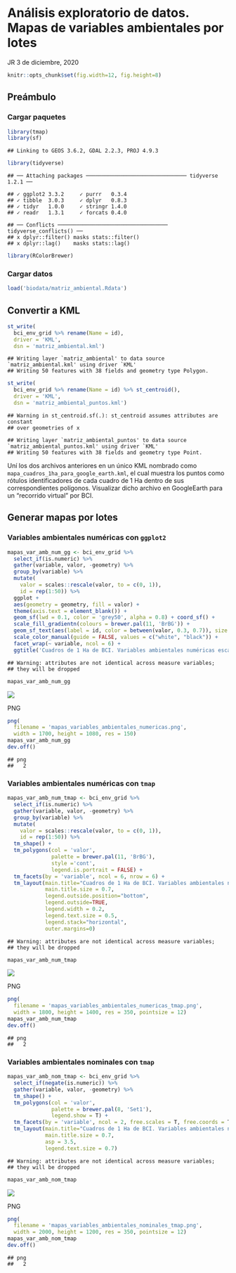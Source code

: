 Análisis exploratorio de datos. Mapas de variables ambientales por lotes
================
JR
3 de diciembre, 2020

``` r
knitr::opts_chunk$set(fig.width=12, fig.height=8)
```

## Preámbulo

### Cargar paquetes

``` r
library(tmap)
library(sf)
```

    ## Linking to GEOS 3.6.2, GDAL 2.2.3, PROJ 4.9.3

``` r
library(tidyverse)
```

    ## ── Attaching packages ──────────────────────────────── tidyverse 1.2.1 ──

    ## ✓ ggplot2 3.3.2     ✓ purrr   0.3.4
    ## ✓ tibble  3.0.3     ✓ dplyr   0.8.3
    ## ✓ tidyr   1.0.0     ✓ stringr 1.4.0
    ## ✓ readr   1.3.1     ✓ forcats 0.4.0

    ## ── Conflicts ─────────────────────────────────── tidyverse_conflicts() ──
    ## x dplyr::filter() masks stats::filter()
    ## x dplyr::lag()    masks stats::lag()

``` r
library(RColorBrewer)
```

### Cargar datos

``` r
load('biodata/matriz_ambiental.Rdata')
```

## Convertir a KML

``` r
st_write(
  bci_env_grid %>% rename(Name = id),
  driver = 'KML',
  dsn = 'matriz_ambiental.kml')
```

    ## Writing layer `matriz_ambiental' to data source `matriz_ambiental.kml' using driver `KML'
    ## Writing 50 features with 38 fields and geometry type Polygon.

``` r
st_write(
  bci_env_grid %>% rename(Name = id) %>% st_centroid(),
  driver = 'KML',
  dsn = 'matriz_ambiental_puntos.kml')
```

    ## Warning in st_centroid.sf(.): st_centroid assumes attributes are constant
    ## over geometries of x

    ## Writing layer `matriz_ambiental_puntos' to data source `matriz_ambiental_puntos.kml' using driver `KML'
    ## Writing 50 features with 38 fields and geometry type Point.

Uní los dos archivos anteriores en un único KML nombrado como
`mapa_cuadros_1ha_para_google_earth.kml`, el cual muestra los puntos
como rótulos identificadores de cada cuadro de 1 Ha dentro de sus
correspondientes polígonos. Visualizar dicho archivo en GoogleEarth para
un “recorrido virtual” por BCI.

## Generar mapas por lotes

### Variables ambientales numéricas con `ggplot2`

``` r
mapas_var_amb_num_gg <- bci_env_grid %>%
  select_if(is.numeric) %>% 
  gather(variable, valor, -geometry) %>% 
  group_by(variable) %>% 
  mutate(
    valor = scales::rescale(valor, to = c(0, 1)),
    id = rep(1:50)) %>% 
  ggplot +
  aes(geometry = geometry, fill = valor) +
  theme(axis.text = element_blank()) +
  geom_sf(lwd = 0.1, color = 'grey50', alpha = 0.8) + coord_sf() +
  scale_fill_gradientn(colours = brewer.pal(11, 'BrBG')) +
  geom_sf_text(aes(label = id, color = between(valor, 0.3, 0.7)), size = 1.75) +
  scale_color_manual(guide = FALSE, values = c("white", "black")) +
  facet_wrap(~ variable, ncol = 6) + 
  ggtitle('Cuadros de 1 Ha de BCI. Variables ambientales numéricas escaladas de 0 a 1')
```

    ## Warning: attributes are not identical across measure variables;
    ## they will be dropped

``` r
mapas_var_amb_num_gg
```

![](aed_6_mapas_por_lotes_files/figure-gfm/unnamed-chunk-5-1.png)<!-- -->

PNG

``` r
png(
  filename = 'mapas_variables_ambientales_numericas.png',
  width = 1700, height = 1080, res = 150)
mapas_var_amb_num_gg
dev.off()
```

    ## png 
    ##   2

### Variables ambientales numéricas con `tmap`

``` r
mapas_var_amb_num_tmap <- bci_env_grid %>%
  select_if(is.numeric) %>% 
  gather(variable, valor, -geometry) %>% 
  group_by(variable) %>% 
  mutate(
    valor = scales::rescale(valor, to = c(0, 1)),
    id = rep(1:50)) %>% 
  tm_shape() +
  tm_polygons(col = 'valor',
              palette = brewer.pal(11, 'BrBG'),
              style ='cont',
              legend.is.portrait = FALSE) +
  tm_facets(by = 'variable', ncol = 6, nrow = 6) +
  tm_layout(main.title="Cuadros de 1 Ha de BCI. Variables ambientales numéricas escaladas de 0 a 1",
            main.title.size = 0.7,
            legend.outside.position="bottom",
            legend.outside=TRUE,
            legend.width = 0.2,
            legend.text.size = 0.5,
            legend.stack="horizontal", 
            outer.margins=0)
```

    ## Warning: attributes are not identical across measure variables;
    ## they will be dropped

``` r
mapas_var_amb_num_tmap
```

![](aed_6_mapas_por_lotes_files/figure-gfm/unnamed-chunk-7-1.png)<!-- -->

PNG

``` r
png(
  filename = 'mapas_variables_ambientales_numericas_tmap.png',
  width = 1800, height = 1400, res = 350, pointsize = 12)
mapas_var_amb_num_tmap
dev.off()
```

    ## png 
    ##   2

### Variables ambientales nominales con `tmap`

``` r
mapas_var_amb_nom_tmap <- bci_env_grid %>%
  select_if(negate(is.numeric)) %>% 
  gather(variable, valor, -geometry) %>% 
  tm_shape() +
  tm_polygons(col = 'valor',
              palette = brewer.pal(8, 'Set1'),
              legend.show = T) +
  tm_facets(by = 'variable', ncol = 2, free.scales = T, free.coords = T) +
  tm_layout(main.title="Cuadros de 1 Ha de BCI. Variables ambientales nominales",
            main.title.size = 0.7,
            asp = 3.5,
            legend.text.size = 0.7)
```

    ## Warning: attributes are not identical across measure variables;
    ## they will be dropped

``` r
mapas_var_amb_nom_tmap
```

![](aed_6_mapas_por_lotes_files/figure-gfm/unnamed-chunk-9-1.png)<!-- -->

PNG

``` r
png(
  filename = 'mapas_variables_ambientales_nominales_tmap.png',
  width = 2000, height = 1200, res = 350, pointsize = 12)
mapas_var_amb_nom_tmap
dev.off()
```

    ## png 
    ##   2
